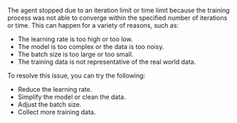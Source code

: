 The agent stopped due to an iteration limit or time limit because the training process was not able to converge within the specified number of iterations or time. This can happen for a variety of reasons, such as:

- The learning rate is too high or too low.
- The model is too complex or the data is too noisy.
- The batch size is too large or too small.
- The training data is not representative of the real world data.

To resolve this issue, you can try the following:

- Reduce the learning rate.
- Simplify the model or clean the data.
- Adjust the batch size.
- Collect more training data.